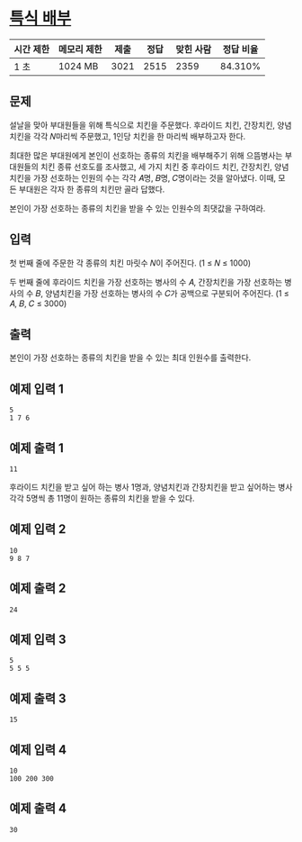 # [특식 배부](https://www.acmicpc.net/problem/27110)

| 시간 제한 | 메모리 제한 | 제출 | 정답 | 맞힌 사람 | 정답 비율 |
| --- | --- | --- | --- | --- | --- |
| 1 초 | 1024 MB | 3021 | 2515 | 2359 | 84.310% |

## 문제

설날을 맞아 부대원들을 위해 특식으로 치킨을 주문했다. 후라이드 치킨, 간장치킨, 양념치킨을 각각 𝑁마리씩 주문했고, 1인당 치킨을 한 마리씩 배부하고자 한다.

최대한 많은 부대원에게 본인이 선호하는 종류의 치킨을 배부해주기 위해 으뜸병사는 부대원들의 치킨 종류 선호도를 조사했고, 세 가지 치킨 중 후라이드 치킨, 간장치킨, 양념치킨을 가장 선호하는 인원의 수는 각각 𝐴명, 𝐵명, 𝐶명이라는 것을 알아냈다. 이때, 모든 부대원은 각자 한 종류의 치킨만 골라 답했다.

본인이 가장 선호하는 종류의 치킨을 받을 수 있는 인원수의 최댓값을 구하여라.

## 입력

첫 번째 줄에 주문한 각 종류의 치킨 마릿수 𝑁이 주어진다. (1 ≤ 𝑁 ≤ 1000)

두 번째 줄에 후라이드 치킨을 가장 선호하는 병사의 수 𝐴, 간장치킨을 가장 선호하는 병사의 수 𝐵, 양념치킨을 가장 선호하는 병사의 수 𝐶가 공백으로 구분되어 주어진다. (1 ≤ 𝐴, 𝐵, 𝐶 ≤ 3000)

## 출력

본인이 가장 선호하는 종류의 치킨을 받을 수 있는 최대 인원수를 출력한다.

## 예제 입력 1

```
5
1 7 6

```

## 예제 출력 1

```
11

```

후라이드 치킨을 받고 싶어 하는 병사 1명과, 양념치킨과 간장치킨을 받고 싶어하는 병사 각각 5명씩 총 11명이 원하는 종류의 치킨을 받을 수 있다.

## 예제 입력 2

```
10
9 8 7

```

## 예제 출력 2

```
24

```

## 예제 입력 3

```
5
5 5 5

```

## 예제 출력 3

```
15

```

## 예제 입력 4

```
10
100 200 300

```

## 예제 출력 4

```
30
```
